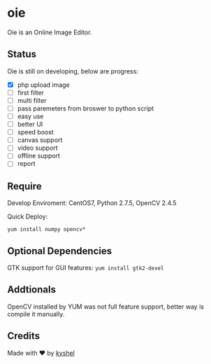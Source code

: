 # oie
Oie is an Online Image Editor.

## Status
Oie is still on developing, below are progress:

- [x] php upload image
- [ ] first filter
- [ ] multi filter
- [ ] pass paremeters from broswer to python script
- [ ] easy use
- [ ] better UI
- [ ] speed boost
- [ ] canvas support
- [ ] video support
- [ ] offline support
- [ ] report

## Require
Develop Enviroment: CentOS7, Python 2.7.5, OpenCV 2.4.5

Quick Deploy:

`yum install numpy opencv*`


## Optional Dependencies
GTK support for GUI features:
`yum install gtk2-devel`

## Addtionals
OpenCV installed by YUM was not full feature support, better way is compile it manually.

## Credits
Made with ❤ by [kyshel](http://github.com/kyshel)  